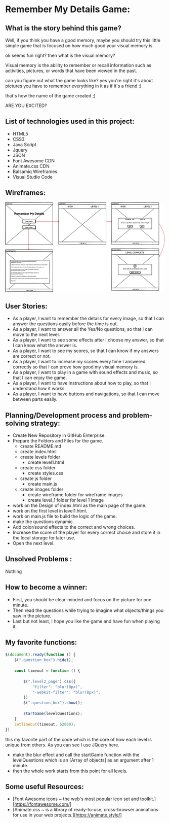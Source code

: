 # Remember My Details Game: 
## What is the story behind this game?
Well, if you think you have a good memory, maybe you should try this little simple game that is focused on how much good your visual memory is.

ok seems fun right? then what is the visual memory?

Visual memory is the ability to remember or recall information such as activities, pictures, or words that have been viewed in the past.

can you figure out what the game looks like? yes you're right it's about pictures you have to remember everything in it as if it's a friend :)

that's how the name of the game created ;) 

ARE YOU EXCITED?
## List of technologies used in this project:
- HTML5
- CSS3 
- Java Script
- Jquery
- JSON
- Font Awesome CDN
- Animate.css CDN
- Balsamiq Wireframes
- Visual Studio Code

## Wireframes:
![wirefram](images/wireframe/RememberMyDetailsWireframe.png)


## User Stories:
- As a player, I want to remember the details for every image, so that I can answer the questions easily before the time is out.
- As a player, I want to answer all the Yes/No questions, so that I can move to the next level.
- As a player, I want to see some effects after I choose my answer, so that I can know what the answer is.
- As a player, I want to see my scores, so that I can know if my answers are correct or not.
- As a player, I want to increase my scores every time I answered correctly so that I can prove how good my visual memory is.
- As a player, I want to play in a game with sound effects and music, so that I can enjoy the game.
- As a player, I want to have instructions about how to play, so that I understand how it works.
- As a player, I want to have buttons and navigations, so that I can move between parts easily.
## Planning/Development process and problem-solving strategy:
- Create New Repository in GitHub Enterprise.
- Prepare the Folders and Files for the game.
  - create README.md
  - create index.html
  - create levels folder
     - create level1.html
  - create css folder 
     - create styles.css
  - create js folder
     - create main.js
  - create images folder 
     - create wireframe folder for wireframe images 
     - create level_1 folder for level 1 image
 - work on the Design of index.html as the main page of the game.
 - work on the first level in level1.html.
 - work on main.js file to build the logic of the game. 
 - make the questions dynamic.
 - Add color/sound effects to the correct and wrong choices.
 - Increase the score of the player for every correct choice and store it in the local storage for later use.
 - Open the next level. 

## Unsolved Problems :
Nothing 
## How to become a winner:
- First, you should be clear-minded and focus on the picture for one minute.
- Then read the questions while trying to imagine what objects/things you saw in the picture.
- Last but not least, I hope you like the game and have fun when playing it.
## My favorite functions:

```javascript
$(document).ready(function () {
    $(".question_box").hide();

    const timeout = function () {

        $(".level2_page").css({
            "filter": "blur(8px)",
            "-webkit-filter": "blur(8px)",
        })
        $(".question_box").show();

        startGame(levelQuestions);
    }
    setTimeout(timeout, 62000);
})
```

this my favorite part of the code which is the core of how each level is unique from others. As you can see I use JQuery here. 
-  make the blur effect and call the startGame function with the levelQuestions which is an [Array of objects] as an argument after 1 minute.
- then the whole work starts from this point for all levels.

## Some useful Resources:

- [Font Awesome icons ~ the web's most popular icon set and toolkit.][https://fontawesome.com/]
- [Animate.css ~ is a library of ready-to-use, cross-browser animations for use in your web projects.][https://animate.style/]